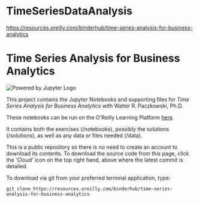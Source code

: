 # TimeSeriesDataAnalysis

https://resources.oreilly.com/binderhub/time-series-analysis-for-business-analytics

# Time Series Analysis for Business Analytics

![Powered by Jupyter Logo](https://cdn.oreillystatic.com/images/icons/powered_by_jupyter.png)

This project contains the Jupyter Notebooks and supporting files for _Time Series Analysis for Business Analytics_ with Walter R. Paczkowski, Ph.D.

These notebooks can be run on the O'Reilly Learning Platform [here](https://learning.oreilly.com/jupyter-notebooks/~/9781098101947).

It contains both the exercises (/notebooks), possibly the solutions (/solutions), as well as any data or files needed (/data).

This is a public repository so there is no need to create an account to download its contents. To download the source code from this page, click the 'Cloud' icon on the top right hand, above where the latest commit is detailed.

To download via git from your preferred terminal application, type:

```git clone https://resources.oreilly.com/binderhub/time-series-analysis-for-business-analytics```

 


